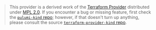 > This provider is a derived work of the [Terraform Provider](https://github.com/terraform-providers/terraform-provider-kind)
> distributed under [MPL 2.0](https://www.mozilla.org/en-US/MPL/2.0/). If you encounter a bug or missing feature,
> first check the [`pulumi-kind` repo](https://github.com/raelix/pulumi-kind/issues); however, if that doesn't turn up anything,
> please consult the source [`terraform-provider-kind` repo](https://github.com/terraform-providers/terraform-provider-kind/issues).
